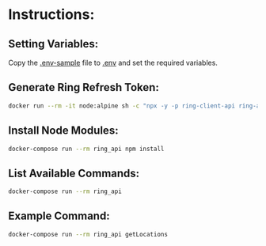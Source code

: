 # Instructions:

## Setting Variables:
Copy the [.env-sample](.env-sample) file to [.env](.env) and set the required variables.

## Generate Ring Refresh Token:
```bash
docker run --rm -it node:alpine sh -c "npx -y -p ring-client-api ring-auth-cli"
```

## Install Node Modules:
```bash
docker-compose run --rm ring_api npm install
```

## List Available Commands:
```bash
docker-compose run --rm ring_api
```

## Example Command:
```bash
docker-compose run --rm ring_api getLocations
```
